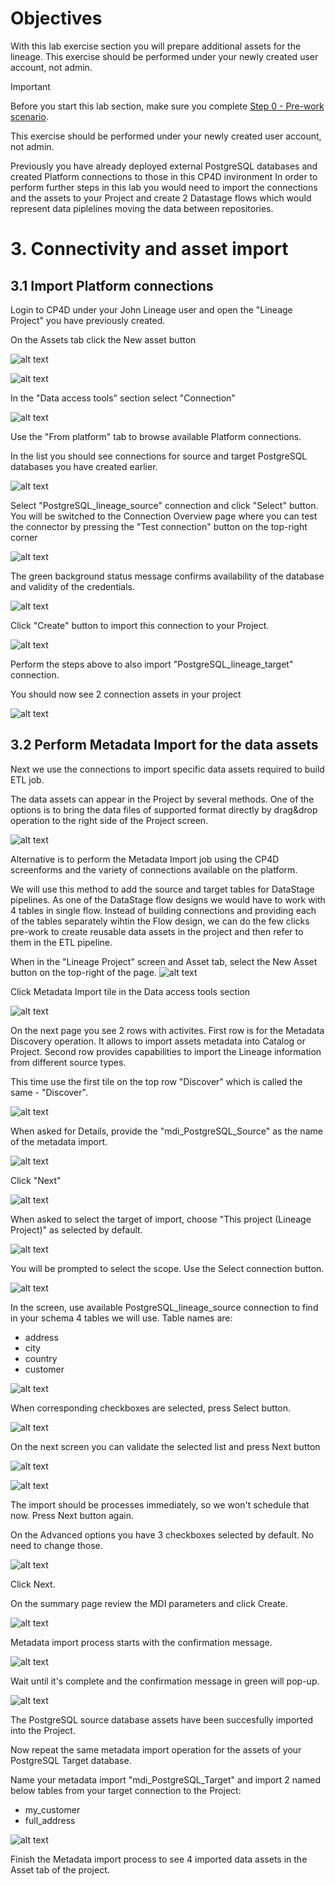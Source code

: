 # Objectives

With this lab exercise section you will prepare additional assets for the lineage. This exercise should be performed under your newly created user account, not admin.

> [!IMPORTANT]
> Before you start this lab section, make sure you complete [Step 0 - Pre-work scenario](/Data%20Lineage/Lab1_data_lineage_ETL_Postgres_0_pre-work.md).
>
> This exercise should be performed under your newly created user account, not admin.

Previously you have already deployed external PostgreSQL databases and created Platform connections to those in this CP4D invironment In order to perform further steps in this lab you would need to import the connections and the assets to your Project and create 2 Datastage flows which would represent data piplelines moving the data between repositories.

# 3. Connectivity and asset import

## 3.1 Import Platform connections

Login to CP4D under your John Lineage user and open the "Lineage Project" you have previously created.

On the Assets tab click the New asset button

![alt text](/Data%20Lineage/images/con-import-0.png)

![alt text](/Data%20Lineage/images/con-import-1.png)

In the "Data access tools" section select "Connection"

![alt text](/Data%20Lineage/images/con-import-2.png)

Use the "From platform" tab to browse available Platform connections.

In the list you should see connections for source and target PostgreSQL databases you have created earlier.

![alt text](/Data%20Lineage/images/con-import-3.png)

Select "PostgreSQL_lineage_source" connection and click "Select" button. You will be switched to the Connection Overview page where you can test the connector by pressing the "Test connection" button on the top-right corner

![alt text](/Data%20Lineage/images/con-import-4.png)

The green background status message confirms availability of the database and validity of the credentials.

![alt text](/Data%20Lineage/images/con-import-5.png)

Click "Create" button to import this connection to your Project.

![alt text](/Data%20Lineage/images/con-import-6.png)

Perform the steps above to also import "PostgreSQL_lineage_target" connection.

You should now see 2 connection assets in your project

![alt text](/Data%20Lineage/images/con-import-7.png)

## 3.2 Perform Metadata Import for the data assets

Next we use the connections to import specific data assets required to build ETL job.

The data assets can appear in the Project by several methods. One of the options is to bring the data files of supported format directly by drag&drop operation to the right side of the Project screen.

![alt text](/Data%20Lineage/images/mdi_data-0.png)

Alternative is to perform the Metadata Import job using the CP4D screenforms and the variety of connections available on the platform.

We will use this method to add the source and target tables for DataStage pipelines. As one of the DataStage flow designs we would have to work with 4 tables in single flow. Instead of building connections and providing each of the tables separately wihtin the Flow design, we can do the few clicks pre-work to create reusable data assets in the project and then refer to them in the ETL pipeline.

When in the "Lineage Project" screen and Asset tab, select the New Asset button on the top-right of the page.
![alt text](/Data%20Lineage/images/mdi_data-1.png)

Click Metadata Import tile in the Data access tools section

![alt text](/Data%20Lineage/images/mdi_data-2.png)

On the next page you see 2 rows with activites. First row is for the Metadata Discovery operation. It allows to import assets metadata into Catalog or Project. Second row provides capabilities to import the Lineage information from different source types.

This time use the first tile on the top row "Discover" which is called the same - "Discover".

![alt text](/Data%20Lineage/images/mdi_data-3.png)

When asked for Details, provide the "mdi_PostgreSQL_Source" as the name of the metadata import.

![alt text](/Data%20Lineage/images/mdi_data-4.png)

Click "Next"

![alt text](/Data%20Lineage/images/mdi_data-5.png)

When asked to select the target of import, choose "This project (Lineage Project)" as selected by default.

![alt text](/Data%20Lineage/images/mdi_data-6.png)

You will be prompted to select the scope. Use the Select connection button.

![alt text](/Data%20Lineage/images/mdi_data-7.png)

In the screen, use available PostgreSQL_lineage_source connection to find in your schema 4 tables we will use. Table names are:

- address
- city
- country
- customer

![alt text](/Data%20Lineage/images/mdi_data-8.png)

When corresponding checkboxes are selected, press Select button.

![alt text](/Data%20Lineage/images/mdi_data-9.png)

On the next screen you can validate the selected list and press Next button

![alt text](/Data%20Lineage/images/mdi_data-10.png)

![alt text](/Data%20Lineage/images/mdi_data-11.png)

The import should be processes immediately, so we won't schedule that now. Press Next button again.

On the Advanced options you have 3 checkboxes selected by default. No need to change those.

![alt text](/Data%20Lineage/images/mdi_data-12.png)

Click Next.

On the summary page review the MDI parameters and click Create.

![alt text](/Data%20Lineage/images/mdi_data-13.png)

Metadata import process starts with the confirmation message.

![alt text](/Data%20Lineage/images/mdi_data-14.png)

Wait until it's complete and the confirmation message in green will pop-up.

![alt text](/Data%20Lineage/images/mdi_data-15.png)

The PostgreSQL source database assets have been succesfully imported into the Project.

Now repeat the same metadata import operation for the assets of your PostgreSQL Target database.

Name your metadata import "mdi_PostgreSQL_Target" and import 2 named below tables from your target connection to the Project:

- my_customer
- full_address

![alt text](/Data%20Lineage/images/mdi_data-16.png)

Finish the Metadata import process to see 4 imported data assets in the Asset tab of the project.
